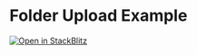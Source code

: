 # Folder Upload Example 

[![Open in StackBlitz](https://developer.stackblitz.com/img/open_in_stackblitz.svg)](https://stackblitz.com/github/lens-protocol/storage-node-client/tree/main/examples/folder-upload)
